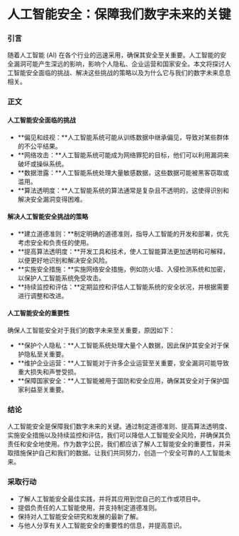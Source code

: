 # 人工智能安全：保障我们数字未来的关键

### 引言

随着人工智能 (AI) 在各个行业的迅速采用，确保其安全至关重要。人工智能的安全漏洞可能产生深远的影响，影响个人隐私、企业运营和国家安全。本文将探讨人工智能安全面临的挑战、解决这些挑战的策略以及为什么它与我们的数字未来息息相关。

### 正文

#### 人工智能安全面临的挑战

* **偏见和歧视：**人工智能系统可能从训练数据中继承偏见，导致对某些群体的不公平结果。
* **网络攻击：**人工智能系统可能成为网络罪犯的目标，他们可以利用漏洞来破坏或操纵系统。
* **数据泄露：**人工智能系统处理大量敏感数据，这些数据可能被黑客窃取或滥用。
* **算法透明度：**人工智能系统的算法通常是复杂且不透明的，这使得识别和解决安全漏洞变得困难。

#### 解决人工智能安全挑战的策略

* **建立道德准则：**制定明确的道德准则，指导人工智能的开发和部署，优先考虑安全和负责任的使用。
* **提高算法透明度：**开发工具和技术，使人工智能算法更加透明和可解释，以便更好地识别和解决安全风险。
* **实施安全措施：**实施网络安全措施，例如防火墙、入侵检测系统和加密，以保护人工智能系统免受攻击。
* **持续监控和评估：**定期监控和评估人工智能系统的安全状况，并根据需要进行调整和改进。

#### 人工智能安全的重要性

确保人工智能安全对于我们的数字未来至关重要，原因如下：

* **保护个人隐私：**人工智能系统处理大量个人数据，因此保护其安全对于保护隐私至关重要。
* **维护企业运营：**人工智能对于许多企业运营至关重要，安全漏洞可能导致重大损失和声誉受损。
* **保障国家安全：**人工智能被用于国防和安全应用，确保其安全对于保护国家利益至关重要。

### 结论

人工智能安全是保障我们数字未来的关键。通过制定道德准则、提高算法透明度、实施安全措施以及持续监控和评估，我们可以降低人工智能安全风险，并确保其负责任和安全地使用。作为数字公民，我们都应该了解人工智能安全的重要性，并采取措施保护自己和我们的数据。让我们共同努力，创造一个安全可靠的人工智能未来。

### 采取行动

* 了解人工智能安全最佳实践，并将其应用到您自己的工作或项目中。
* 提倡负责任的人工智能使用，并支持制定道德准则。
* 保持对人工智能安全研究和发展的最新了解。
* 与他人分享有关人工智能安全的重要性的信息，并提高意识。
